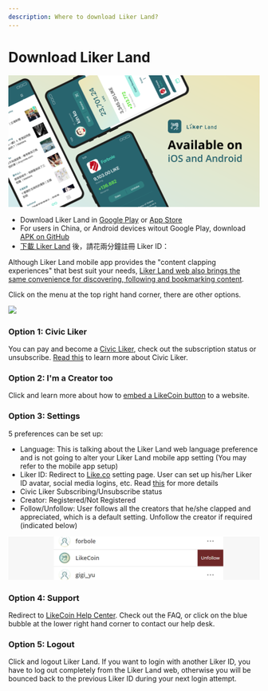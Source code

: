```yaml
---
description: Where to download Liker Land?
---
```


# Download Liker Land

![](../../.gitbook/assets/likecoin_ad72_appstore_og_ios_android.png)

* Download Liker Land in [Google Play](https://play.google.com/store/apps/details?id=com.oice) or [App Store](https://apps.apple.com/hk/app/liker-land/id1248232355)
* For users in China, or Android devices witout Google Play, download [APK on GitHub](https://github.com/likecoin/likecoin-app/releases)
* [下載 Liker Land](https://liker.land/getapp) 後，請花兩分鐘註冊 Liker ID：



Although Liker Land mobile app provides the "content clapping experiences" that best suit your needs, [Liker Land web also brings the same convenience for discovering, following and bookmarking content](https://liker.land/). 

Click on the menu at the top right hand corner, there are other options.

![](https://gblobscdn.gitbook.com/assets%2F-LL4mdaVjNgL6A1--PV0%2F-MDJjdmH4gPPkYdgO50G%2F-MDJkMQN_N9l6TOGbQY9%2FLiker%20Land%20Web%202.png?alt=media&token=26a63b5c-8744-4046-ac1d-e1322809a268)

### **Option 1: Civic Liker**

You can pay and become a [Civic Liker](https://liker.land/civic), check out the subscription status or unsubscribe. [Read this](https://docs.like.co/user-guide/civic-liker) to learn more about Civic Liker.

### **Option 2: I'm a Creator too**

Click and learn more about how to [embed a LikeCoin button](https://liker.land/creators) to a website.

### **Option 3: Settings**

5 preferences can be set up:

* Language: This is talking about the Liker Land web language preference and is not going to alter your Liker Land mobile app setting \(You may refer to the mobile app setup\)
* Liker ID: Redirect to [Like.co](https://like.co/in/settings) setting page. User can set up his/her Liker ID avatar, social media logins, etc. Read [this](https://docs.like.co/user-guide/liker-id) for more details
* Civic Liker Subscribing/Unsubscribe status
* Creator: Registered/Not Registered
* Follow/Unfollow: User follows all the creators that he/she clapped and appreciated, which is a default setting. Unfollow the creator if required \(indicated below\) 

![](../../.gitbook/assets/liker-land-web-3-en.png)

### **Option 4: Support**

Redirect to [LikeCoin Help Center](https://docs.like.co/). Check out the FAQ, or click on the blue bubble at the lower right hand corner to contact our help desk.

### **Option 5: Logout**

Click and logout Liker Land. If you want to login with another Liker ID, you have to log out completely from the Liker Land web, otherwise you will be bounced back to the previous Liker ID during your next login attempt.

